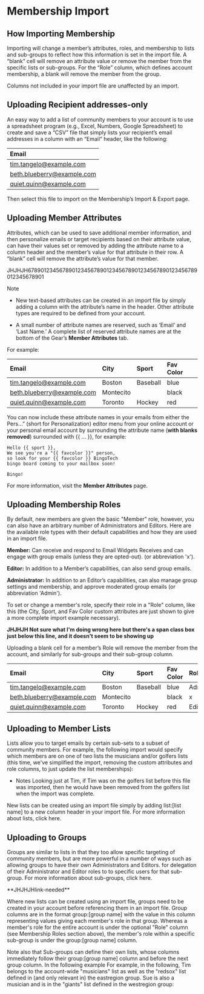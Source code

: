 # Membership Import

## How Importing Membership
<span id="gv-how-importing-impacts"></span>

Importing will change a member’s attributes, roles, and membership
to lists and sub-groups to reflect how this information is set in
the import file.  A “blank” cell will remove an attribute value or
remove the member from the specific lists or sub-groups.  For the
“Role” column, which defines account membership, a blank will
remove the member from the group.

Columns not included in your import file are unaffected by an import.

## Uploading Recipient addresses-only
<span id="gv-uploading-recipient-addresses"></span>

An easy way to add a list of community members to your account is to
use a spreadsheet program (e.g., Excel, Numbers, Google Spreadsheet) to
create and save a “CSV” file that simply lists your recipient’s email
addresses in a column with an “Email” header, like the following: 

| Email                       |
|:----------------------------|
|tim.tangelo@example.com      |
|beth.blueberry@example.com   |
|quiet.quinn@example.com      |

Then select this file to import on the Membership’s Import & Export
page.

## Uploading Member Attributes
<div id="gv-uploading-member-attributes"></div>

Attributes, which can be used to save additional member information,
and then personalize emails or target recipients based on their
attribute value, can have their values set or removed by adding the
attribute name to a column header and the member’s value for that
attribute in their row. A “blank” cell will remove the attribute’s
value for that member.

JHJHJH678901234567890123456789012345678901234567890123456789012345678901

Note

* New text-based attributes can be created in an import file by simply
adding a column with the attribute’s name in the header.  Other
attribute types are required to be defined from your account.

* A small number of attribute names are reserved, such as ‘Email’ and
‘Last Name.’  A complete list of reserved attribute names are at the
bottom of the Gear’s **Member Attributes** tab.

For example:

| Email                       | City       | Sport      | Fav Color    |
|:----------------------------|:-----------|:-----------|:-------------|
|tim.tangelo@example.com      | Boston     | Baseball   | blue         |
|beth.blueberry@example.com   | Montecito  |            | black        |
|quiet.quinn@example.com      | Toronto    | Hockey     | red          |


You can now include these attribute names in your emails from either the
Pers…” (short for Personalization) editor menu from your online account
or your personal email account by surrounding the attribute name (**with
blanks removed**) surrounded with {{ ... }}, for example:

    Hello {{ sport }},
    We see you're a "{{ favcolor }}" person,
    so look for your {{ favcolor }} BingoTech
    bingo board coming to your mailbox soon!

    Bingo!

For more information, visit the **Member Attributes** page.

<span class="sub g4s">

## Uploading Membership Roles
<span id="gv-uploading-membership-roles"></span>

By default, new members are given the basic "Member" role, however, you
can also have an arbitrary number of Administrators and Editors.  Here
are the available role types with their default capabilities and how
they are used in an import file.

**Member:** Can receive and respond to Email Widgets Receives and can
engage with group emails (unless they are opted-out). (or abbreviation
'x').

**Editor:** In addition to a Member’s capabilities, can also send group
emails.

**Administrator:** In addition to an Editor’s capabilities, can
also manage group settings and membership, and approve moderated group
emails (or abbreviation 'Admin').
 
To set or change a member's role, specify their role in a "Role"
column, like this (the City, Sport, and Fav Color custom attributes are
just shown to give a more complete import example necessary).  
 
**JHJHJH Not sure what I'm doing wrong here but there's a span class
box just below this line, and it doesn't seem to be showing up**

<span class="box">
Uploading a blank cell for a member’s Role will remove the member from
the account, and similarly for sub-groups and their sub-group column.
</span>
 
</span> <!-- sub g4s -->

| Email                     | City      | Sport     | Fav Color | Role  |
|:--------------------------|:----------|:----------|:----------|:------|
|tim.tangelo@example.com    | Boston    | Baseball  | blue      | Admin |
|beth.blueberry@example.com | Montecito |           | black     |   x   |
|quiet.quinn@example.com    | Toronto   | Hockey    | red       | Editor|

## Uploading to Member Lists
<div id="gv-uploading-to-member-lists"></div>

Lists allow you to target emails by certain sub-sets to a subset of
community members. For example, the following import would specify
which members are on one of two lists the musicians and/or golfers
lists (this time, we've simplified the import, removing the custom
attributes and role columns, to just update the list memberships):

* Notes
Looking just at Tim, if Tim was on the golfers list before this file
was imported, then he would have been removed from the golfers list
when the import was complete.

New lists can be created using an import file simply by adding list:[list name] to a new column header in your import file.
For more information about lists, click here.

## Uploading to Groups
<div id="gv-uploading-to-groups"></div>

Groups are similar to lists in that they too allow specific
targeting of community members, but are more powerful in a number
of ways such as allowing groups to have their own Administrators
and Editors.  for delegation of their Administrator and Editor
roles to to specific users for that sub-group.  For more information
about sub-groups, click here.

<span class="todo">
**JHJHJHlink-needed**
</span>

Where new lists can be created using an import file, groups need
to be created in your account before referencing them in an import
file.  Group columns are in the format group:[group name] with the
value in this column representing values giving each member's role
in that group.  Whereas a member's role for the entire account is
under the optional "Role" column (see Membership Roles section
above), the member's role within a specific sub-group is under the
group:[group name] column.

Note also that Sub-groups can define their own lists, whose columns
immediately follow their group:[group name] column and before the
next group column.  In the following example For example, in the
following, Tim belongs to the account-wide "musicians" list as well
as the "redsox" list defined in (and only relevant in) the
eastregion group. Sue is also a musician and is in the "giants"
list defined in the westregion group:

